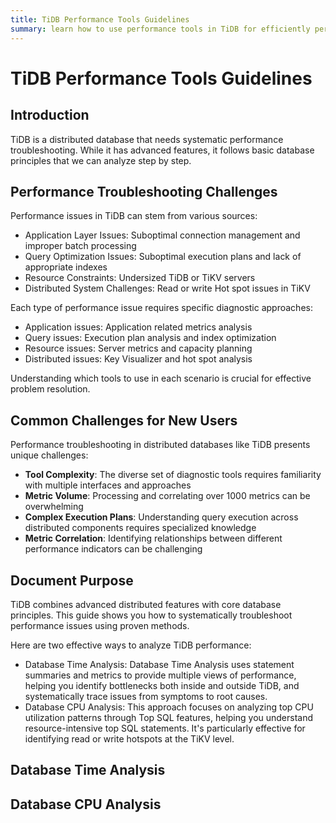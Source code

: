 ```yaml
---
title: TiDB Performance Tools Guidelines
summary: learn how to use performance tools in TiDB for efficiently performance troubleshooting 
---
```


# TiDB Performance Tools Guidelines

## Introduction

TiDB is a distributed database that needs systematic performance troubleshooting. While it has advanced features, it follows basic database principles that we can analyze step by step.

## Performance Troubleshooting Challenges

Performance issues in TiDB can stem from various sources:

- Application Layer Issues: Suboptimal connection management and improper batch processing
- Query Optimization Issues: Suboptimal execution plans and lack of appropriate indexes
- Resource Constraints: Undersized TiDB or TiKV servers
- Distributed System Challenges: Read or write Hot spot issues in TiKV

Each type of performance issue requires specific diagnostic approaches:

- Application issues: Application related metrics analysis
- Query issues: Execution plan analysis and index optimization
- Resource issues: Server metrics and capacity planning
- Distributed issues: Key Visualizer and hot spot analysis

Understanding which tools to use in each scenario is crucial for effective problem resolution.

## Common Challenges for New Users

Performance troubleshooting in distributed databases like TiDB presents unique challenges:

- **Tool Complexity**: The diverse set of diagnostic tools requires familiarity with multiple interfaces and approaches
- **Metric Volume**: Processing and correlating over 1000 metrics can be overwhelming
- **Complex Execution Plans**: Understanding query execution across distributed components requires specialized knowledge
- **Metric Correlation**: Identifying relationships between different performance indicators can be challenging

## Document Purpose

TiDB combines advanced distributed features with core database principles. This guide shows you how to systematically troubleshoot performance issues using proven methods.

Here are two effective ways to analyze TiDB performance:

- Database Time Analysis: Database Time Analysis uses statement summaries and metrics to provide multiple views of performance, helping you identify bottlenecks both inside and outside TiDB, and systematically trace issues from symptoms to root causes.
- Database CPU Analysis: This approach focuses on analyzing top CPU utilization patterns through Top SQL features, helping you understand resource-intensive top SQL statements. It's particularly effective for identifying read or write hotspots at the TiKV level.


## Database Time Analysis


## Database CPU Analysis